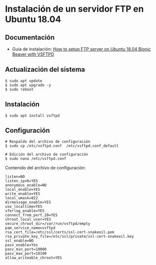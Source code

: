 # Instalación de un servidor FTP en Ubuntu 18.04

## Documentación
* Guía de instalación: [How to setup FTP server on Ubuntu 18.04 Bionic Beaver with VSFTPD](https://linuxconfig.org/how-to-setup-ftp-server-on-ubuntu-18-04-bionic-beaver-with-vsftpd)

## Actualización del sistema
```terminal
$ sudo apt update
$ sudo apt upgrade -y
$ sudo reboot
```

## Instalación
```terminal
$ sudo apt install vsftpd
```

## Configuración
```terminal
# Respaldo del archivo de configuración
$ sudo cp /etc/vsftpd.conf  /etc/vsftpd.conf_default

# Edición del archivo de configuración
$ sudo nano /etc/vsftpd.conf
```

Contenido del archivo de configuración:
```
listen=NO
listen_ipv6=YES
anonymous_enable=NO
local_enable=YES
write_enable=YES
local_umask=022
dirmessage_enable=YES
use_localtime=YES
xferlog_enable=YES
connect_from_port_20=YES
chroot_local_user=YES
secure_chroot_dir=/var/run/vsftpd/empty
pam_service_name=vsftpd
rsa_cert_file=/etc/ssl/certs/ssl-cert-snakeoil.pem
rsa_private_key_file=/etc/ssl/private/ssl-cert-snakeoil.key
ssl_enable=NO
pasv_enable=Yes
pasv_min_port=10000
pasv_max_port=10100
allow_writeable_chroot=YES
```
